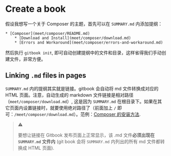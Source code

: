 # Create a book

假设我想写一个关于 Composer 的主题，首先可以在 `SUMMARY.md` 内添加提纲：

```
* [Composer](meet/composer/README.md)
    * [Download and Install](meet/composer/download.md)
    * [Errors and Workaround](meet/composer/errors-and-workaround.md)
```

然后执行 `gitbook init`, 即可自动创建提纲中的文件和目录，这样省得我们手动创建文件，非常方便。

## Linking `.md` files in pages

`SUMMARY.md` 内的提纲其实就是链接。gitbook 会自动将 md 文件转换成对应的 HTML 页面。注意，自动生成的 markdown 文件链接是相对路径（`meet/composer/download.md`）, 这是因为 `SUMMARY.md` 在根目录下。如果在其它页面内设置链接时，就要使用绝对路径了（前面加上 `/` 即可：`/meet/composer/download.md`）。范例：[Composer 的安装方法](/meet/composer/download.md).

> :warning:
>
> 要想让链接在 Gitbook 发布页面上正常显示，该 .md 文件**必须出现在 `SUMMARY.md` 文件内** (git book 会将 `SUMMARY.md` 内列出的所有 md 文件都转换成 HTML 页面). 
